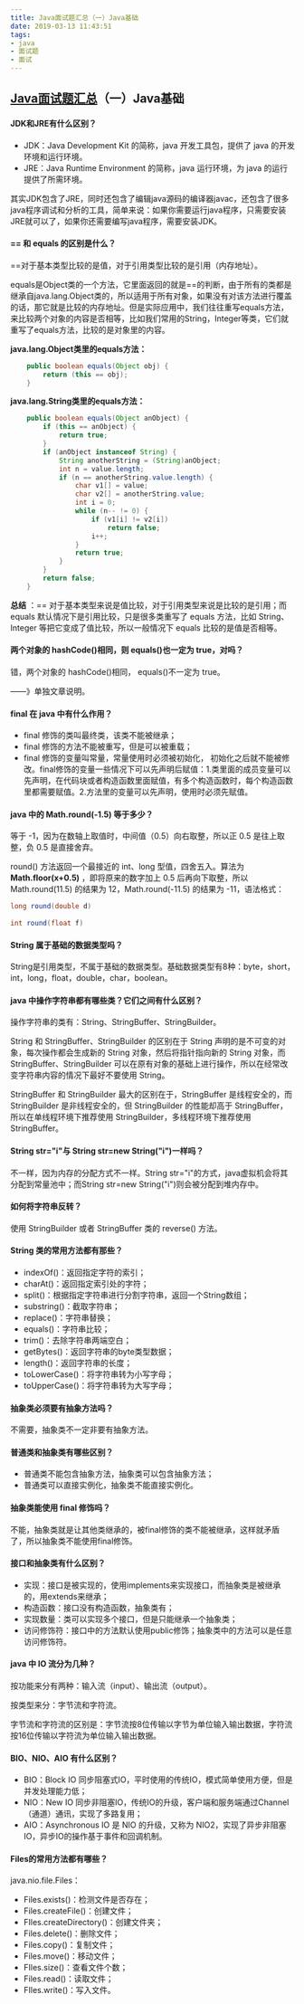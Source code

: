 ```yaml
---
title: Java面试题汇总（一）Java基础
date: 2019-03-13 11:43:51
tags:
- java
- 面试题
- 面试
---
```


## [Java面试题汇总](/2019/03/13/java面试/Java面试题汇总/)（一）Java基础

#### JDK和JRE有什么区别？

- JDK：Java Development Kit 的简称，java 开发工具包，提供了 java 的开发环境和运行环境。
- JRE：Java Runtime Environment 的简称，java 运行环境，为 java 的运行提供了所需环境。

其实JDK包含了JRE，同时还包含了编辑java源码的编译器javac，还包含了很多java程序调试和分析的工具，简单来说：如果你需要运行java程序，只需要安装JRE就可以了，如果你还需要编写java程序，需要安装JDK。

#### == 和 equals 的区别是什么？

==对于基本类型比较的是值，对于引用类型比较的是引用（内存地址）。

equals是Object类的一个方法，它里面返回的就是==的判断，由于所有的类都是继承自java.lang.Object类的，所以适用于所有对象，如果没有对该方法进行覆盖的话，那它就是比较的内存地址。但是实际应用中，我们往往重写equals方法，来比较两个对象的内容是否相等，比如我们常用的String，Integer等类，它们就重写了equals方法，比较的是对象里的内容。

**java.lang.Object类里的equals方法：**

```java
    public boolean equals(Object obj) {
        return (this == obj);
    }
```

**java.lang.String类里的equals方法：**

```java
    public boolean equals(Object anObject) {
        if (this == anObject) {
            return true;
        }
        if (anObject instanceof String) {
            String anotherString = (String)anObject;
            int n = value.length;
            if (n == anotherString.value.length) {
                char v1[] = value;
                char v2[] = anotherString.value;
                int i = 0;
                while (n-- != 0) {
                    if (v1[i] != v2[i])
                        return false;
                    i++;
                }
                return true;
            }
        }
        return false;
    }
```

**总结** ：== 对于基本类型来说是值比较，对于引用类型来说是比较的是引用；而 equals 默认情况下是引用比较，只是很多类重写了 equals 方法，比如 String、Integer 等把它变成了值比较，所以一般情况下 equals 比较的是值是否相等。

#### 两个对象的 hashCode()相同，则 equals()也一定为 true，对吗？

错，两个对象的 hashCode()相同， equals()不一定为 true。

——》单独文章说明。

#### final 在 java 中有什么作用？

- final 修饰的类叫最终类，该类不能被继承；
- final 修饰的方法不能被重写，但是可以被重载；
- final 修饰的变量叫常量，常量使用时必须被初始化， 初始化之后就不能被修改。final修饰的变量一些情况下可以先声明后赋值：1.类里面的成员变量可以先声明，在代码块或者构造函数里面赋值，有多个构造函数时，每个构造函数里都需要赋值。2.方法里的变量可以先声明，使用时必须先赋值。

#### java 中的 Math.round(-1.5) 等于多少？

等于 -1，因为在数轴上取值时，中间值（0.5）向右取整，所以正 0.5 是往上取整，负 0.5 是直接舍弃。

round() 方法返回一个最接近的 int、long 型值，四舍五入。算法为**Math.floor(x+0.5)** ，即将原来的数字加上 0.5 后再向下取整，所以 Math.round(11.5) 的结果为 12，Math.round(-11.5) 的结果为 -11，语法格式：

```java
long round(double d)
    
int round(float f)
```

#### String 属于基础的数据类型吗？

String是引用类型，不属于基础的数据类型。基础数据类型有8种：byte，short，int，long，float，double，char，boolean。

#### java 中操作字符串都有哪些类？它们之间有什么区别？

操作字符串的类有：String、StringBuffer、StringBuilder。

String 和 StringBuffer、StringBuilder 的区别在于 String 声明的是不可变的对象，每次操作都会生成新的 String 对象，然后将指针指向新的 String 对象，而 StringBuffer、StringBuilder 可以在原有对象的基础上进行操作，所以在经常改变字符串内容的情况下最好不要使用 String。

StringBuffer 和 StringBuilder 最大的区别在于，StringBuffer 是线程安全的，而 StringBuilder 是非线程安全的，但 StringBuilder 的性能却高于 StringBuffer，所以在单线程环境下推荐使用 StringBuilder，多线程环境下推荐使用 StringBuffer。

#### String str="i"与 String str=new String("i")一样吗？

不一样，因为内存的分配方式不一样。String str="i"的方式，java虚拟机会将其分配到常量池中；而String str=new String("i")则会被分配到堆内存中。

#### 如何将字符串反转？

使用 StringBuilder 或者 StringBuffer 类的 reverse() 方法。

#### String 类的常用方法都有那些？

- indexOf()：返回指定字符的索引；
- charAt()：返回指定索引处的字符；
- split()：根据指定字符串进行分割字符串，返回一个String数组；
- substring()：截取字符串；
- replace()：字符串替换；
- equals()：字符串比较；
- trim()：去除字符串两端空白；
- getBytes()：返回字符串的byte类型数据；
- length()：返回字符串的长度；
- toLowerCase()：将字符串转为小写字母；
- toUpperCase()：将字符串转为大写字母；

#### 抽象类必须要有抽象方法吗？

不需要，抽象类不一定非要有抽象方法。

#### 普通类和抽象类有哪些区别？

- 普通类不能包含抽象方法，抽象类可以包含抽象方法；
- 普通类可以直接实例化，抽象类不能直接实例化。

#### 抽象类能使用 final 修饰吗？

不能，抽象类就是让其他类继承的，被final修饰的类不能被继承，这样就矛盾了，所以抽象类不能使用final修饰。

#### 接口和抽象类有什么区别？

- 实现：接口是被实现的，使用implements来实现接口，而抽象类是被继承的，用extends来继承；
- 构造函数：接口没有构造函数，抽象类有；
- 实现数量：类可以实现多个接口，但是只能继承一个抽象类；
- 访问修饰符：接口中的方法默认使用public修饰；抽象类中的方法可以是任意访问修饰符。

#### java 中 IO 流分为几种？

按功能来分有两种：输入流（input）、输出流（output）。

按类型来分：字节流和字符流。

字节流和字符流的区别是：字节流按8位传输以字节为单位输入输出数据，字符流按16位传输以字符流为单位输入输出数据。

#### BIO、NIO、AIO 有什么区别？

- BIO：Block IO 同步阻塞式IO，平时使用的传统IO，模式简单使用方便，但是并发处理能力低；
- NIO：New IO 同步非阻塞IO，传统IO的升级，客户端和服务端通过Channel（通道）通讯，实现了多路复用；
- AIO：Asynchronous IO 是 NIO 的升级，又称为 NIO2，实现了异步非阻塞IO，异步IO的操作基于事件和回调机制。

#### Files的常用方法都有哪些？

java.nio.file.Files：

- Files.exists()：检测文件是否存在；
- Files.createFile()：创建文件；
- FIles.createDirectory()：创建文件夹；
- Files.delete()：删除文件；
- Files.copy()：复制文件；
- Files.move()：移动文件；
- FIles.size()：查看文件个数；
- Files.read()：读取文件；
- FIles.write()：写入文件。
